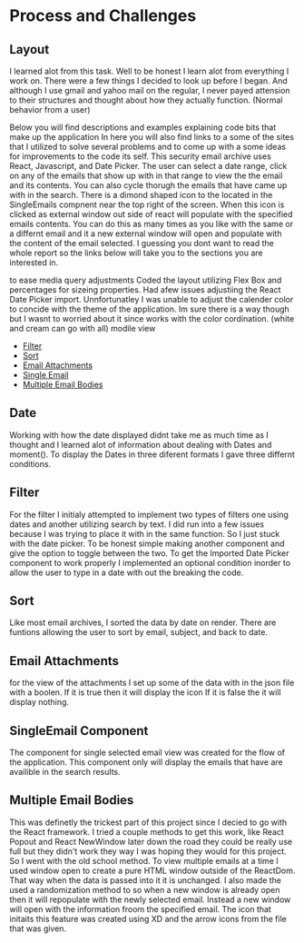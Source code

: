 # Process and Challenges

## Layout

I learned alot from this task. Well to be honest I learn alot from everything I work on. There were a few things I decided to look up before I began. And although I use gmail and yahoo mail on the regular, I never payed attension to their structures and thought about how they actually function. (Normal behavior from a user)

Below you will find descriptions and examples explaining code bits that make up the application In here you will also find links to a some of the sites that I utilized to solve several problems and to come up with a some ideas for improvements to the code its self. This security email archive uses React, Javascript, and Date Picker. The user can select a date range, click on any of the emails that show up with in that range to view the the email and its contents. You can also cycle thorugh the emails that have came up with in the search. There is a dimond shaped icon to the located in the SingleEmails compnent near the top right of the screen. When this icon is clicked as external window out side of react will populate with the specified emails contents. You can do this as many times as you like with the same or a differnt email and it a new external window will open and populate with the content of the email selected. I guessing you dont want to read the whole report so the links below will take you to the sections you are interested in.

to ease media query adjustments Coded the layout utilizing Flex Box and percentages for sizeing properties. Had afew issues adjustiing the React Date Picker import. Unnfortunatley I was unable to adjust the calender color to concide with the theme of the application. Im sure there is a way though but I wasnt to worried about it since works with the color cordination. (white and cream can go with all)
modile view

- [Filter](#Filter)
- [Sort](#Sort)
- [Email Attachments](#Email-Attachments)
- [Single Email](#SingleEmail-Component)
- [Multiple Email Bodies](#Multiple-Email-Bodies)

## Date

Working with how the date displayed didnt take me as much time as I thought and I learned alot of information about dealing with Dates and moment(). To display the Dates in three diferent formats I gave three differnt conditions.

## Filter

For the filter I initialy attempted to implement two types of filters one using dates and another utilizing search by text. I did run into a few issues because I was trying to place it with in the same function. So I just stuck with the date picker. To be honest simple making another component and give the option to toggle between the two. To get the Imported Date Picker component to work properly I implemented an optional condition inorder to allow the user to type in a date with out the breaking the code.

## Sort

Like most email archives, I sorted the data by date on render. There are funtions allowing the user to sort by email, subject, and back to date.

## Email Attachments

for the view of the attachments I set up some of the data with in the json file with a boolen. If it is true then it will display the icon If it is false the it will display nothing.

## SingleEmail Component

The component for single selected email view was created for the flow of the application. This component only will display the emails that have are availible in the search results.

## Multiple Email Bodies

This was definetly the trickest part of this project since I decied to go with the React framework. I tried a couple methods to get this work, like React Popout and React NewWindow later down the road they could be really use full but they didn't work they way I was hoping they would for this project. So I went with the old school method. To view multiple emails at a time I used window open to create a pure HTML window outside of the ReactDom. That way when the data is passed into it it is unchanged. I also made the used a randomization method to so when a new window is already open then it will repopulate with the newly selected email. Instead a new window will open with the information froom the specified email. The icon that initaits this feature was created using XD and the arrow icons from the file that was given.
